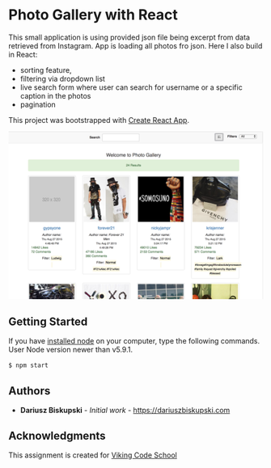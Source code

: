 # Photo Gallery with React

This small application is using provided json file being excerpt from data retrieved from Instagram. App is loading all photos fro json. Here I also build in React:
  - sorting feature,
  - filtering via dropdown list
  - live search form where user can search for username or a specific caption in the photos
  - pagination

This project was bootstrapped with [Create React App](https://github.com/facebookincubator/create-react-app).


<p align="center">
  <img src="/public/preview.png" width="650"/>
</p>

## Getting Started

If you have [installed node](https://nodejs.org/en/download/) on your computer, type the following commands. User Node version newer than v5.9.1.

```bash
$ npm start
```


## Authors

* **Dariusz Biskupski** - *Initial work* - https://dariuszbiskupski.com


## Acknowledgments

This assignment is created for [Viking Code School](https://www.vikingcodeschool.com/)
